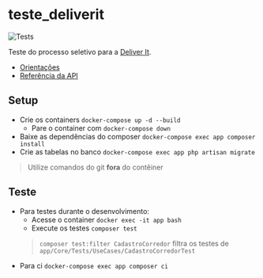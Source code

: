 # teste_deliverit

![Tests](https://github.com/nenitf/teste_deliverit/actions/workflows/tests.yml/badge.svg)

Teste do processo seletivo para a [Deliver It](http://deliverit.com.br/).

- [Orientações](orientacoes.md)
- [Referência da API](docs)

## Setup

- Crie os containers ``docker-compose up -d --build``
    - Pare o container com ``docker-compose down``
- Baixe as dependências do composer ``docker-compose exec app composer install``
- Crie as tabelas no banco ``docker-compose exec app php artisan migrate``

> Utilize comandos do git **fora** do contêiner

## Teste

- Para testes durante o desenvolvimento:
    - Acesse o container ``docker exec -it app bash``
    - Execute os testes ``composer test``
    > `composer test:filter CadastroCorredor` filtra os testes de `app/Core/Tests/UseCases/CadastroCorredorTest`
- Para ci ``docker-compose exec app composer ci``
